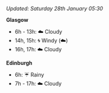 *Updated: Saturday 28th January 05:30*

**Glasgow**

* 6h - 13h: :cloud: Cloudy
* 14h, 15h: :cyclone: Windy (:cloud:)
* 16h, 17h: :cloud: Cloudy

**Edinburgh**

* 6h: :umbrella: Rainy
* 7h - 17h: :cloud: Cloudy
